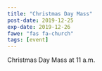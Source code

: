 ```yaml
---
title: "Christmas Day Mass"
post-date: 2019-12-25
exp-date: 2019-12-26
fawe: "fas fa-church"
tags: [event]
---
```

Christmas Day Mass at 11 a.m.